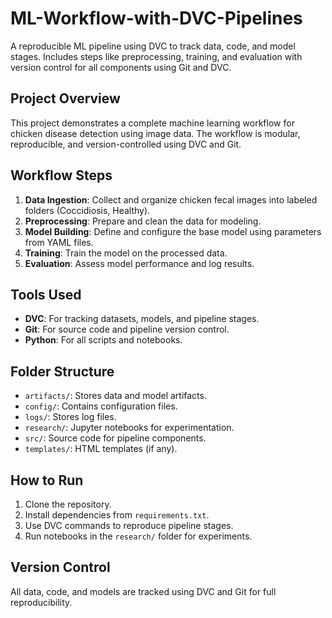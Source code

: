 # ML-Workflow-with-DVC-Pipelines
A reproducible ML pipeline using DVC to track data, code, and model stages. Includes steps like preprocessing, training, and evaluation with version control for all components using Git and DVC.

## Project Overview
This project demonstrates a complete machine learning workflow for chicken disease detection using image data. The workflow is modular, reproducible, and version-controlled using DVC and Git.

## Workflow Steps
1. **Data Ingestion**: Collect and organize chicken fecal images into labeled folders (Coccidiosis, Healthy).
2. **Preprocessing**: Prepare and clean the data for modeling.
3. **Model Building**: Define and configure the base model using parameters from YAML files.
4. **Training**: Train the model on the processed data.
5. **Evaluation**: Assess model performance and log results.

## Tools Used
- **DVC**: For tracking datasets, models, and pipeline stages.
- **Git**: For source code and pipeline version control.
- **Python**: For all scripts and notebooks.

## Folder Structure
- `artifacts/`: Stores data and model artifacts.
- `config/`: Contains configuration files.
- `logs/`: Stores log files.
- `research/`: Jupyter notebooks for experimentation.
- `src/`: Source code for pipeline components.
- `templates/`: HTML templates (if any).

## How to Run
1. Clone the repository.
2. Install dependencies from `requirements.txt`.
3. Use DVC commands to reproduce pipeline stages.
4. Run notebooks in the `research/` folder for experiments.

## Version Control
All data, code, and models are tracked using DVC and Git for full reproducibility.

